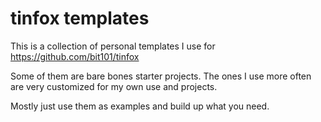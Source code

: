 # tinfox templates

This is a collection of personal templates I use for https://github.com/bit101/tinfox 

Some of them are bare bones starter projects. The ones I use more often are very customized for my own use and projects.

Mostly just use them as examples and build up what you need.
